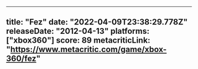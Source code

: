 
---
title: "Fez"
date: "2022-04-09T23:38:29.778Z"
releaseDate: "2012-04-13"
platforms: ["xbox360"]
score: 89
metacriticLink: "https://www.metacritic.com/game/xbox-360/fez"
---
